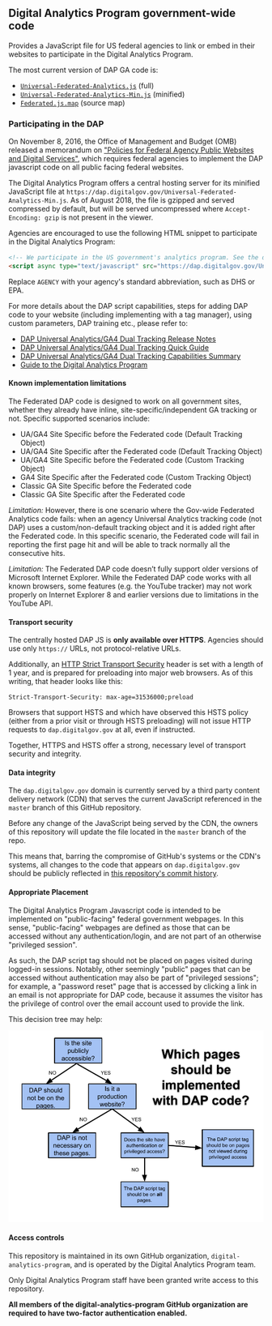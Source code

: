 ## Digital Analytics Program government-wide code

Provides a JavaScript file for US federal agencies to link or embed in their websites to participate in the Digital Analytics Program.

The most current version of DAP GA code is:

* [`Universal-Federated-Analytics.js`](Universal-Federated-Analytics.js) (full)
* [`Universal-Federated-Analytics-Min.js`](Universal-Federated-Analytics-Min.js) (minified)
* [`Federated.js.map`](Federated.js.map) (source map)

### Participating in the DAP

On November 8, 2016, the Office of Management and Budget (OMB) released a memorandum on ["Policies for Federal Agency Public Websites and Digital Services"](https://obamawhitehouse.archives.gov/sites/default/files/omb/memoranda/2017/m-17-06.pdf), which requires federal agencies to implement the DAP javascript code on all public facing federal websites.

The Digital Analytics Program offers a central hosting server for its minified JavaScript file at `https://dap.digitalgov.gov/Universal-Federated-Analytics-Min.js`. As of August 2018, the file is gzipped and served compressed by default, but will be served uncompressed where `Accept-Encoding: gzip` is not present in the viewer.

Agencies are encouraged to use the following HTML snippet to participate in the Digital Analytics Program:

```html
<!-- We participate in the US government's analytics program. See the data at analytics.usa.gov. -->
<script async type="text/javascript" src="https://dap.digitalgov.gov/Universal-Federated-Analytics-Min.js?agency=AGENCY" id="_fed_an_ua_tag"></script>
```

Replace `AGENCY` with your agency's standard abbreviation, such as DHS or EPA.

For more details about the DAP script capabilities, steps for adding DAP code to your website (including implementing with a tag manager), using custom parameters, DAP training etc., please refer to:
* [DAP Universal Analytics/GA4 Dual Tracking Release Notes](https://github.com/digital-analytics-program/gov-wide-code/blob/master/documentation/GSA%20DAP%206.8%20-%20Release%20Notes.docx.pdf)
* [DAP Universal Analytics/GA4 Dual Tracking Quick Guide](https://github.com/digital-analytics-program/gov-wide-code/blob/master/documentation/GSA%20DAP%204.1%20-%20Quick%20Guide.pdf)
* [DAP Universal Analytics/GA4 Dual Tracking Capabilities Summary](https://github.com/digital-analytics-program/gov-wide-code/blob/master/documentation/GSA%20DAP%204.1%20-%20DAP%20Code%20Capabilities%20Summary%20and%20Reference.pdf)
* [Guide to the Digital Analytics Program](https://digital.gov/guide/dap/add-your-site-dap/#participating-in-the-program)


#### Known implementation limitations

The Federated DAP code is designed to work on all government sites, whether they
already have inline, site-specific/independent GA tracking or not. Specific
supported scenarios include:

* UA/GA4 Site Specific before the Federated code (Default Tracking Object)
* UA/GA4 Site Specific after the Federated code (Default Tracking Object)
* UA/GA4 Site Specific before the Federated code (Custom Tracking Object)
* GA4 Site Specific after the Federated code (Custom Tracking Object)
* Classic GA Site Specific before the Federated code
* Classic GA Site Specific after the Federated code

*Limitation:* However, there is one scenario where the Gov-wide Federated
Analytics code fails: when an agency Universal Analytics tracking code (not DAP)
uses a custom/non-default tracking object and it is added right after the Federated
code. In this specific scenario, the Federated code will fail in reporting the first page
hit and will be able to track normally all the consecutive hits. 

*Limitation:* The Federated DAP code doesn’t fully support older versions of
Microsoft Internet Explorer. While the Federated DAP code works with all known
browsers, some features (e.g. the YouTube tracker) may not work properly on
Internet Explorer 8 and earlier versions due to limitations in the YouTube API.

#### Transport security

The centrally hosted DAP JS is **only available over HTTPS**. Agencies should use only `https://` URLs, not protocol-relative URLs.

Additionally, an [HTTP Strict Transport Security](https://https.cio.gov/hsts/) header is set with a length of 1 year, and is prepared for preloading into major web browsers. As of this writing, that header looks like this:

```
Strict-Transport-Security: max-age=31536000;preload
```

Browsers that support HSTS and which have observed this HSTS policy (either from a prior visit or through HSTS preloading) will not issue HTTP requests to `dap.digitalgov.gov` at all, even if instructed.

Together, HTTPS and HSTS offer a strong, necessary level of transport security and integrity.

#### Data integrity

The `dap.digitalgov.gov` domain is currently served by a third party content delivery network (CDN) that serves the current JavaScript referenced in the `master` branch of this GitHub repository.

Before any change of the JavaScript being served by the CDN, the owners of this repository will update the file located in the `master` branch of the repo.

This means that, barring the compromise of GitHub's systems or the CDN's systems, all changes to the code that appears on `dap.digitalgov.gov` should be publicly reflected in [this repository's commit history](https://github.com/digital-analytics-program/gov-wide-code/commits/master).

#### Appropriate Placement

The Digital Analytics Program Javascript code is intended to be implemented on "public-facing" federal government webpages. In this sense, "public-facing" webpages are defined as those that can be accessed without any authentication/login, and are not part of an otherwise "privileged session".

As such, the DAP script tag should not be placed on pages visited during logged-in sessions. Notably, other seemingly "public" pages that can be accessed without authentication may also be part of "privileged sessions"; for example, a "password reset" page that is accessed by clicking a link in an email is not appropriate for DAP code, because it assumes the visitor has the privilege of control over the email account used to provide the link. 

This decision tree may help:

![Decision Tree](/documentation/DAP-Criteria.png)

#### Access controls

This repository is maintained in its own GitHub organization, `digital-analytics-program`, and is operated by the Digital Analytics Program team.

Only Digital Analytics Program staff have been granted write access to this repository.

**All members of the digital-analytics-program GitHub organization are required to have two-factor authentication enabled.**
